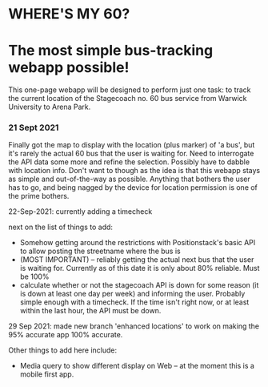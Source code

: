 # WHERE'S MY 60?

# The most simple bus-tracking webapp possible!

This one-page webapp will be designed to perform just one task: to track the current location of the Stagecoach no. 60 bus service from Warwick University to Arena Park.

### 21 Sept 2021

Finally got the map to display with the location (plus marker) of 'a bus', but it's rarely the actual 60 bus that the user is waiting for. Need to interrogate the API data some more and refine the selection. Possibly have to dabble with location info. Don't want to though as the idea is that this webapp stays as simple and out-of-the-way as possible. Anything that bothers the user has to go, and being nagged by the device for location permission is one of the prime bothers.

22-Sep-2021: currently adding a timecheck

next on the list of things to add:

-   Somehow getting around the restrictions with Positionstack's basic API to allow posting the streetname where the bus is
-   (MOST IMPORTANT) – reliably getting the actual next bus that the user is waiting for. Currently as of this date it is only about 80% reliable. Must be 100%
-   calculate whether or not the stagecoach API is down for some reason (it is down at least one day per week) and informing the user. Probably simple enough with a timecheck. If the time isn't right now, or at least within the last hour, the API must be down.

29 Sep 2021: made new branch 'enhanced locations' to work on making the 95% accurate app 100% accurate.

Other things to add here include:

-   Media query to show different display on Web – at the moment this is a mobile first app.
